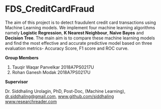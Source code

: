 # FDS_CreditCardFraud
The aim of this project is to detect fraudulent credit card transactions using Machine Learning models.
We implement four machine learning algorithms namely **Logistic Regression**, **K Nearest Neighbour**, **Naive Bayes** and **Decision Tree**.
The main aim is to compare these machine learning models and find the most effective and accurate predictive model based on three evaluation metrics- Accuracy Score, F1 score and ROC curve.

**Group Members**
1. Tauqir Waqar Panvelkar 
    2018A7PS0217U
2. Rohan Ganesh Modak
    2018A7PS0217U
    
**Supervisor**

Dr. Siddhaling Urolagin,
PhD, Post-Doc, (Machine Learning),
dr.siddhaling@gmail.com,
www.github.com/siddhaling
www.researchreader.com

